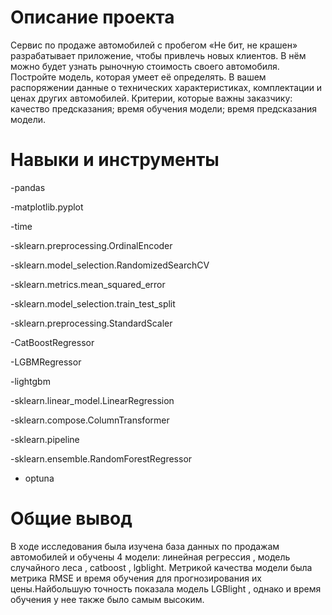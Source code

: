 # Описание проекта
Сервис по продаже автомобилей с пробегом «Не бит, не крашен» разрабатывает приложение, чтобы привлечь новых клиентов. В нём можно будет узнать рыночную стоимость своего автомобиля. Постройте модель, которая умеет её определять. В вашем распоряжении данные о технических характеристиках, комплектации и ценах других автомобилей. Критерии, которые важны заказчику: качество предсказания; время обучения модели; время предсказания модели.

# Навыки и инструменты
-pandas

-matplotlib.pyplot

-time

-sklearn.preprocessing.OrdinalEncoder

-sklearn.model_selection.RandomizedSearchCV

-sklearn.metrics.mean_squared_error

-sklearn.model_selection.train_test_split

-sklearn.preprocessing.StandardScaler

-CatBoostRegressor

-LGBMRegressor

-lightgbm

-sklearn.linear_model.LinearRegression

-sklearn.compose.ColumnTransformer

-sklearn.pipeline

-sklearn.ensemble.RandomForestRegressor

- optuna

# Общие вывод

В ходе  исследования была изучена база данных по продажам автомобилей и обучены 4 модели: линейная регрессия , модель случайного леса , catboost , lgblight. Метрикой качества модели была метрика RMSE и время обучения для прогнозирования их цены.Найбольшую точность показала модель LGBlight , однако и время обучения у нее также было самым высоким.
